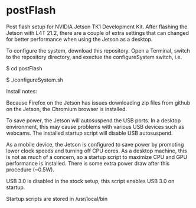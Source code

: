 # postFlash
Post flash setup for NVIDIA Jetson TK1 Development Kit. After flashing the Jetson with L4T 21.2, there are a couple of extra settings that can changed for better performance when using the Jetson as a desktop. 

To configure the system, download this repository. Open a Terminal, switch to the repository directory, and exectue the configureSystem switch, i.e.

$ cd postFlash

$ ./configureSystem.sh

Install notes:

Because Firefox on the Jetson has issues downloading zip files from github on the Jetson, the Chromium browser is installed. 

To save power, the Jetson will autosuspend the USB ports. In a desktop environment, this may cause problems with various USB devices such as webcams. The installed startup script will disable USB autosuspend.

As a mobile device, the Jetson is configured to save power by promoting lower clock speeds and turning off CPU cores. As a desktop machine, this is not as much of a concern, so a startup script to maximize CPU and GPU performance is installed. There is some extra power draw after this procedure (~0.5W).

USB 3.0 is disabled in the stock setup, this script enables USB 3.0 on startup.

Startup scripts are stored in /usr/local/bin
